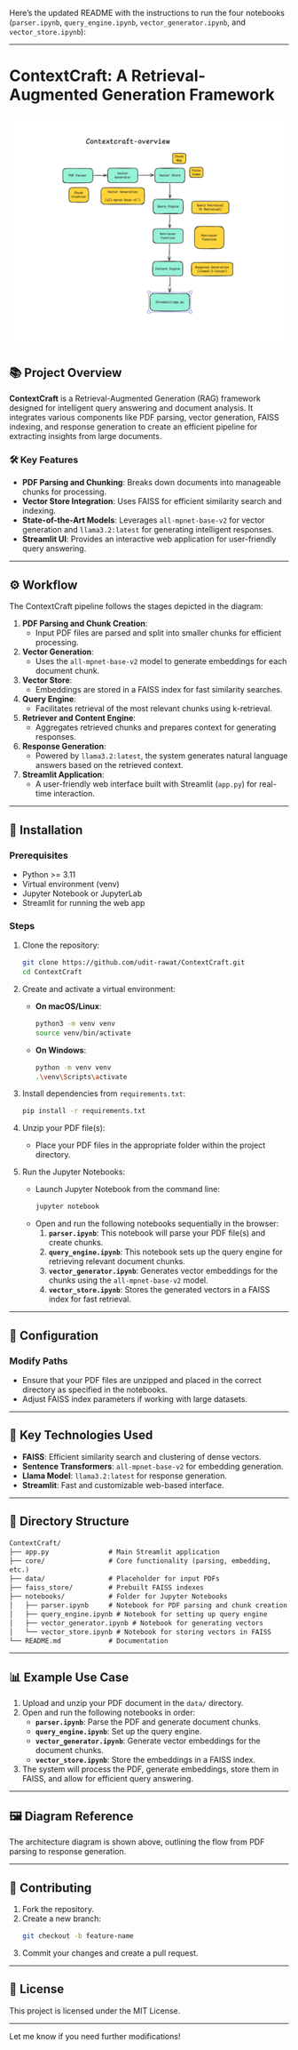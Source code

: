 Here’s the updated README with the instructions to run the four notebooks (`parser.ipynb`, `query_engine.ipynb`, `vector_generator.ipynb`, and `vector_store.ipynb`):

---

# ContextCraft: A Retrieval-Augmented Generation Framework

![ContextCraft Overview](overview.png)

## 📚 Project Overview

**ContextCraft** is a Retrieval-Augmented Generation (RAG) framework designed for intelligent query answering and document analysis. It integrates various components like PDF parsing, vector generation, FAISS indexing, and response generation to create an efficient pipeline for extracting insights from large documents.

### 🛠️ Key Features

- **PDF Parsing and Chunking**: Breaks down documents into manageable chunks for processing.
- **Vector Store Integration**: Uses FAISS for efficient similarity search and indexing.
- **State-of-the-Art Models**: Leverages `all-mpnet-base-v2` for vector generation and `llama3.2:latest` for generating intelligent responses.
- **Streamlit UI**: Provides an interactive web application for user-friendly query answering.

---

## ⚙️ Workflow

The ContextCraft pipeline follows the stages depicted in the diagram:

1. **PDF Parsing and Chunk Creation**:
   - Input PDF files are parsed and split into smaller chunks for efficient processing.
2. **Vector Generation**:
   - Uses the `all-mpnet-base-v2` model to generate embeddings for each document chunk.
3. **Vector Store**:
   - Embeddings are stored in a FAISS index for fast similarity searches.
4. **Query Engine**:
   - Facilitates retrieval of the most relevant chunks using k-retrieval.
5. **Retriever and Content Engine**:
   - Aggregates retrieved chunks and prepares context for generating responses.
6. **Response Generation**:
   - Powered by `llama3.2:latest`, the system generates natural language answers based on the retrieved context.
7. **Streamlit Application**:
   - A user-friendly web interface built with Streamlit (`app.py`) for real-time interaction.

---

## 🚀 Installation

### Prerequisites

- Python >= 3.11
- Virtual environment (venv)
- Jupyter Notebook or JupyterLab
- Streamlit for running the web app

### Steps

1. Clone the repository:

   ```bash
   git clone https://github.com/udit-rawat/ContextCraft.git
   cd ContextCraft
   ```

2. Create and activate a virtual environment:

   - **On macOS/Linux**:
     ```bash
     python3 -m venv venv
     source venv/bin/activate
     ```
   - **On Windows**:
     ```bash
     python -m venv venv
     .\venv\Scripts\activate
     ```

3. Install dependencies from `requirements.txt`:

   ```bash
   pip install -r requirements.txt
   ```

4. Unzip your PDF file(s):

   - Place your PDF files in the appropriate folder within the project directory.

5. Run the Jupyter Notebooks:
   - Launch Jupyter Notebook from the command line:
     ```bash
     jupyter notebook
     ```
   - Open and run the following notebooks sequentially in the browser:
     1. **`parser.ipynb`**: This notebook will parse your PDF file(s) and create chunks.
     2. **`query_engine.ipynb`**: This notebook sets up the query engine for retrieving relevant document chunks.
     3. **`vector_generator.ipynb`**: Generates vector embeddings for the chunks using the `all-mpnet-base-v2` model.
     4. **`vector_store.ipynb`**: Stores the generated vectors in a FAISS index for fast retrieval.

---

## 🔧 Configuration

### Modify Paths

- Ensure that your PDF files are unzipped and placed in the correct directory as specified in the notebooks.
- Adjust FAISS index parameters if working with large datasets.

---

## 🌟 Key Technologies Used

- **FAISS**: Efficient similarity search and clustering of dense vectors.
- **Sentence Transformers**: `all-mpnet-base-v2` for embedding generation.
- **Llama Model**: `llama3.2:latest` for response generation.
- **Streamlit**: Fast and customizable web-based interface.

---

## 📂 Directory Structure

```
ContextCraft/
├── app.py               # Main Streamlit application
├── core/                # Core functionality (parsing, embedding, etc.)
├── data/                # Placeholder for input PDFs
├── faiss_store/         # Prebuilt FAISS indexes
├── notebooks/           # Folder for Jupyter Notebooks
│   ├── parser.ipynb     # Notebook for PDF parsing and chunk creation
│   ├── query_engine.ipynb # Notebook for setting up query engine
│   ├── vector_generator.ipynb # Notebook for generating vectors
│   └── vector_store.ipynb # Notebook for storing vectors in FAISS
└── README.md            # Documentation
```

---

## 📊 Example Use Case

1. Upload and unzip your PDF document in the `data/` directory.
2. Open and run the following notebooks in order:
   - **`parser.ipynb`**: Parse the PDF and generate document chunks.
   - **`query_engine.ipynb`**: Set up the query engine.
   - **`vector_generator.ipynb`**: Generate vector embeddings for the document chunks.
   - **`vector_store.ipynb`**: Store the embeddings in a FAISS index.
3. The system will process the PDF, generate embeddings, store them in FAISS, and allow for efficient query answering.

---

## 🖼️ Diagram Reference

The architecture diagram is shown above, outlining the flow from PDF parsing to response generation.

---

## 🤝 Contributing

1. Fork the repository.
2. Create a new branch:
   ```bash
   git checkout -b feature-name
   ```
3. Commit your changes and create a pull request.

---

## 📜 License

This project is licensed under the MIT License.

---

Let me know if you need further modifications!
